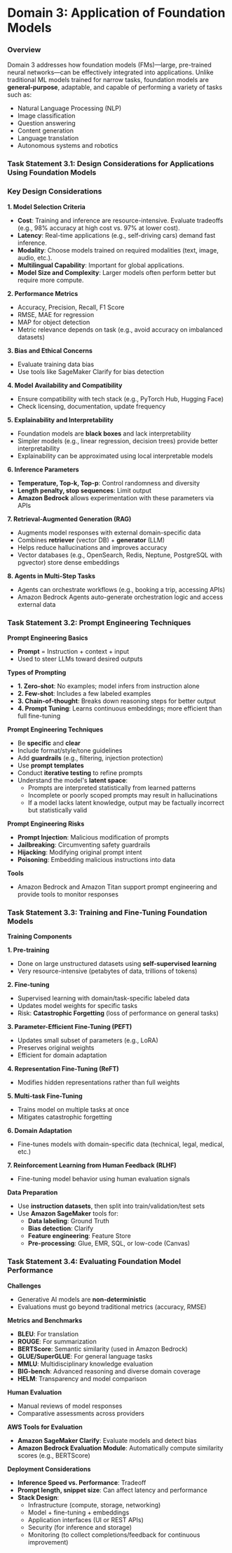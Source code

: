 # Domain 3: Application of Foundation Models

### Overview

Domain 3 addresses how foundation models (FMs)—large, pre-trained neural networks—can be effectively integrated into applications. Unlike traditional ML models trained for narrow tasks, foundation models are **general-purpose**, adaptable, and capable of performing a variety of tasks such as:

- Natural Language Processing (NLP)
- Image classification
- Question answering
- Content generation
- Language translation
- Autonomous systems and robotics

### Task Statement 3.1: Design Considerations for Applications Using Foundation Models

### Key Design Considerations

**1. Model Selection Criteria**

- **Cost**: Training and inference are resource-intensive. Evaluate tradeoffs (e.g., 98% accuracy at high cost vs. 97% at lower cost).
- **Latency**: Real-time applications (e.g., self-driving cars) demand fast inference.
- **Modality**: Choose models trained on required modalities (text, image, audio, etc.).
- **Multilingual Capability**: Important for global applications.
- **Model Size and Complexity**: Larger models often perform better but require more compute.

**2. Performance Metrics**

- Accuracy, Precision, Recall, F1 Score
- RMSE, MAE for regression
- MAP for object detection
- Metric relevance depends on task (e.g., avoid accuracy on imbalanced datasets)

**3. Bias and Ethical Concerns**

- Evaluate training data bias
- Use tools like SageMaker Clarify for bias detection

**4. Model Availability and Compatibility**

- Ensure compatibility with tech stack (e.g., PyTorch Hub, Hugging Face)
- Check licensing, documentation, update frequency

**5. Explainability and Interpretability**

- Foundation models are **black boxes** and lack interpretability
- Simpler models (e.g., linear regression, decision trees) provide better interpretability
- Explainability can be approximated using local interpretable models

**6. Inference Parameters**

- **Temperature, Top-k, Top-p**: Control randomness and diversity
- **Length penalty, stop sequences**: Limit output
- **Amazon Bedrock** allows experimentation with these parameters via APIs

**7. Retrieval-Augmented Generation (RAG)**

- Augments model responses with external domain-specific data
- Combines **retriever** (vector DB) + **generator** (LLM)
- Helps reduce hallucinations and improves accuracy
- Vector databases (e.g., OpenSearch, Redis, Neptune, PostgreSQL with pgvector) store dense embeddings

**8. Agents in Multi-Step Tasks**

- Agents can orchestrate workflows (e.g., booking a trip, accessing APIs)
- Amazon Bedrock Agents auto-generate orchestration logic and access external data

### Task Statement 3.2: Prompt Engineering Techniques

**Prompt Engineering Basics**

- **Prompt** = Instruction + context + input
- Used to steer LLMs toward desired outputs

**Types of Prompting**

- **1. Zero-shot**: No examples; model infers from instruction alone
- **2. Few-shot**: Includes a few labeled examples
- **3. Chain-of-thought**: Breaks down reasoning steps for better output
- **4. Prompt Tuning**: Learns continuous embeddings; more efficient than full fine-tuning

**Prompt Engineering Techniques**

- Be **specific** and **clear**
- Include format/style/tone guidelines
- Add **guardrails** (e.g., filtering, injection protection)
- Use **prompt templates**
- Conduct **iterative testing** to refine prompts
- Understand the model's **latent space**:
    - Prompts are interpreted statistically from learned patterns
    - Incomplete or poorly scoped prompts may result in hallucinations
    - If a model lacks latent knowledge, output may be factually incorrect but statistically valid

**Prompt Engineering Risks**

- **Prompt Injection**: Malicious modification of prompts
- **Jailbreaking**: Circumventing safety guardrails
- **Hijacking**: Modifying original prompt intent
- **Poisoning**: Embedding malicious instructions into data

**Tools**

- Amazon Bedrock and Amazon Titan support prompt engineering and provide tools to monitor responses

### Task Statement 3.3: Training and Fine-Tuning Foundation Models

**Training Components**

**1. Pre-training**

- Done on large unstructured datasets using **self-supervised learning**
- Very resource-intensive (petabytes of data, trillions of tokens)

**2. Fine-tuning**

- Supervised learning with domain/task-specific labeled data
- Updates model weights for specific tasks
- Risk: **Catastrophic Forgetting** (loss of performance on general tasks)

**3. Parameter-Efficient Fine-Tuning (PEFT)**

- Updates small subset of parameters (e.g., LoRA)
- Preserves original weights
- Efficient for domain adaptation

**4. Representation Fine-Tuning (ReFT)**

- Modifies hidden representations rather than full weights

**5. Multi-task Fine-Tuning**

- Trains model on multiple tasks at once
- Mitigates catastrophic forgetting

**6. Domain Adaptation**

- Fine-tunes models with domain-specific data (technical, legal, medical, etc.)

**7. Reinforcement Learning from Human Feedback (RLHF)**

- Fine-tuning model behavior using human evaluation signals

**Data Preparation**

- Use **instruction datasets**, then split into train/validation/test sets
- Use **Amazon SageMaker** tools for:
    - **Data labeling**: Ground Truth
    - **Bias detection**: Clarify
    - **Feature engineering**: Feature Store
    - **Pre-processing**: Glue, EMR, SQL, or low-code (Canvas)

### Task Statement 3.4: Evaluating Foundation Model Performance

**Challenges**

- Generative AI models are **non-deterministic**
- Evaluations must go beyond traditional metrics (accuracy, RMSE)

**Metrics and Benchmarks**

- **BLEU**: For translation
- **ROUGE**: For summarization
- **BERTScore**: Semantic similarity (used in Amazon Bedrock)
- **GLUE/SuperGLUE**: For general language tasks
- **MMLU**: Multidisciplinary knowledge evaluation
- **BIG-bench**: Advanced reasoning and diverse domain coverage
- **HELM**: Transparency and model comparison

**Human Evaluation**

- Manual reviews of model responses
- Comparative assessments across providers

**AWS Tools for Evaluation**

- **Amazon SageMaker Clarify**: Evaluate models and detect bias
- **Amazon Bedrock Evaluation Module**: Automatically compute similarity scores (e.g., BERTScore)

**Deployment Considerations**

- **Inference Speed vs. Performance**: Tradeoff
- **Prompt length, snippet size**: Can affect latency and performance
- **Stack Design**:
    - Infrastructure (compute, storage, networking)
    - Model + fine-tuning + embeddings
    - Application interfaces (UI or REST APIs)
    - Security (for inference and storage)
    - Monitoring (to collect completions/feedback for continuous improvement)